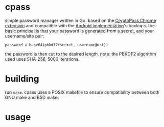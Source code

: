 # cpass
simple password manager written in Go.
based on the [CryptoPass Chrome extension](https://github.com/dchest/cryptopass/ "CryptoPass GitHub") and compatible with the [Android implementation](https://f-droid.org/en/packages/krasilnikov.alexey.cryptopass/ "CryptoPass Android F-Droid Page")'s backups.
the basic principal is that your password is generated from a secret, and your username/site pair:

	password = base64(pbkdf2(secret, username@url))

the password is then cut to the desired length.
note: the PBKDF2 algorithm used uses SHA-256, 5000 iterations.

# building
run `make`.
cpass uses a POSIX makefile to ensure compatibility between both GNU make and BSD make.

# usage

